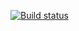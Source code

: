 [![Build status](https://ci.appveyor.com/api/projects/status/q9a88sdolknvygl5?svg=true)](https://ci.appveyor.com/project/DAP2106/paters2-2)
